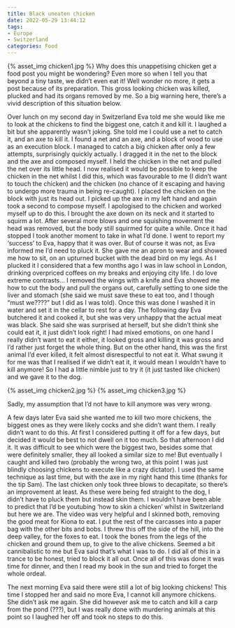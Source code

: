 ```yaml
---
title: Black uneaten chicken
date: 2022-05-29 13:44:12
tags:
- Europe
- Switzerland
categories: Food
---
```

{% asset_img chicken1.jpg %}
Why does this unappetising chicken get a food post you might be wondering? Even more so when I tell you that beyond a tiny taste, we didn’t even eat it! Well wonder no more, it gets a post because of its preparation. This gross looking chicken was killed, plucked and had its organs removed by me. So a big warning here, there’s a vivid description of this situation below.

Over lunch on my second day in Switzerland Eva told me she would like me to look at the chickens to find the biggest one, catch it and kill it. I laughed a bit but she apparently wasn’t joking. She told me I could use a net to catch it, and an axe to kill it. I found a net and an axe, and a block of wood to use as an execution block. I managed to catch a big chicken after only a few attempts, surprisingly quickly actually. I dragged it in the net to the block and the axe and composed myself. I held the chicken in the net and pulled the net over its little head. I now realised it would be possible to keep the chicken in the net whilst I did this, which was favourable to me (I didn’t want to touch the chicken) and the chicken (no chance of it escaping and having to undergo more trauma in being re-caught). I placed the chicken on the block with just its head out. I picked up the axe in my left hand and again took a second to compose myself. I apologised to the chicken and worked myself up to do this. I brought the axe down on its neck and it started to squirm a lot. After several more blows and one squishing movement the head was removed, but the body still squirmed for quite a while. Once it had stopped I took another moment to take in what I’d done. I went to report my ‘success’ to Eva, happy that it was over. But of course it was not, as Eva informed me I’d need to pluck it. She gave me an apron to wear and showed me how to sit, on an upturned bucket with the dead bird on my legs. As I plucked it I considered that a few months ago I was in law school in London, drinking overpriced coffees on my breaks and enjoying city life. I do love extreme contrasts… I removed the wings with a knife and Eva showed me how to cut the body and pull the organs out, carefully setting to one side the liver and stomach (she said we must save these to eat too, and I though “must we????” but I did as I was told). Once this was done I washed it in water and set it in the cellar to rest for a day. The following day Eva butchered it and cooked it, but she was very unhappy that the actual meat was black. She said she was surprised at herself, but she didn’t think she could eat it, it just didn’t look right! I had mixed emotions, on one hand I really didn’t want to eat it either, it looked gross and killing it was gross and I’d rather just forget the whole thing. But on the other hand, this was the first animal I’d ever killed, it felt almost disrespectful to not eat it. What swung it for me was that I realised if we didn’t eat it, it would mean I wouldn’t have to kill anymore! So I had a little nimble just to try it (it just tasted like chicken) and we gave it to the dog. 

{% asset_img chicken2.jpg %}
{% asset_img chicken3.jpg %}

Sadly, my assumption that I’d not have to kill anymore was very wrong.

A few days later Eva said she wanted me to kill two more chickens, the biggest ones as they were likely cocks and she didn’t want them. I really didn’t want to do this. At first I considered putting it off for a few days, but decided it would be best to not dwell on it too much. So that afternoon I did it. It was difficult to see which were the biggest two, besides some that were definitely smaller, they all looked a similar size to me! But eventually I caught and killed two (probably the wrong two, at this point I was just blindly choosing chickens to execute like a crazy dictator). I used the same technique as last time, but with the axe in my right hand this time (thanks for the tip Sam). The last chicken only took three blows to decapitate, so there’s an improvement at least. As these were being fed straight to the dog, I didn’t have to pluck them but instead skin them. I wouldn’t have been able to predict that I’d be youtubing ‘how to skin a chicken’ whilst in Switzerland but here we are. The video was very helpful and I skinned both, removing the good meat for Kiona to eat. I put the rest of the carcasses into a paper bag with the other bits and bobs. I threw this off the side of the hill, into the deep valley, for the foxes to eat. I took the bones from the legs of the chicken and ground them up, to give to the alive chickens. Seemed a bit cannibalistic to me but Eva said that’s what I was to do. I did all of this in a trance to be honest, tried to block it all out. Once all of this was done it was time for dinner, and then I read my book in the sun and tried to forget the whole ordeal.

The next morning Eva said there were still a lot of big looking chickens! This time I stopped her and said no more Eva, I cannot kill anymore chickens. She didn’t ask me again. She did however ask me to catch and kill a carp from the pond (???), but I was really done with murdering animals at this point so I laughed her off and took no steps to do this.
 